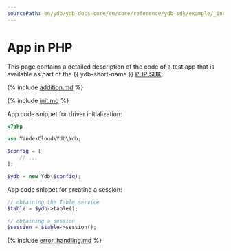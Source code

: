 ```yaml
---
sourcePath: en/ydb/ydb-docs-core/en/core/reference/ydb-sdk/example/_includes/example-php.md
---
```

# App in PHP

This page contains a detailed description of the code of a test app that is available as part of the {{ ydb-short-name }} [PHP SDK](https://github.com/yandex-cloud/ydb-php-sdk).

{% include [addition.md](auxilary/addition.md) %}

{% include [init.md](steps/01_init.md) %}

App code snippet for driver initialization:

```php
<?php

use YandexCloud\Ydb\Ydb;

$config = [
    // ...
];

$ydb = new Ydb($config);

```

App code snippet for creating a session:

```php
// obtaining the Table service
$table = $ydb->table();

// obtaining a session
$session = $table->session();
```

{% include [error_handling.md](steps/50_error_handling.md) %}
